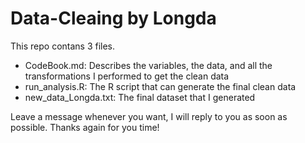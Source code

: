 Data-Cleaing by Longda
===================
This repo contans 3 files.

* CodeBook.md: Describes the variables, the data, and all the transformations I performed to get the clean data
* run_analysis.R: The R script that can generate the final clean data
* new_data_Longda.txt: The final dataset that I generated

Leave a message whenever you want, I will reply  to you as soon as possible.
Thanks again for you time!
